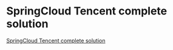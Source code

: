 # SpringCloud Tencent complete solution
[SpringCloud Tencent complete solution](https://aiwithcloud.com/2022/09/16/springcloud_tencent_complete_solution/)